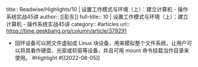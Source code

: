 title:: Readwise/Highlights/10 | 设置工作模式与环境（上）：建立计算机 - 操作系统实战45讲
author:: [[彭东]]
full-title:: 10 | 设置工作模式与环境（上）：建立计算机 - 操作系统实战45讲
category:: #articles
url:: https://time.geekbang.org/column/article/379291

- 回环设备可以把文件虚拟成 Linux 块设备，用来模拟整个文件系统，让用户可以将其看作硬盘、光驱或软驱等设备，并且可用 mount 命令挂载当作目录来使用。 #Highlight #[[2022-08-05]]